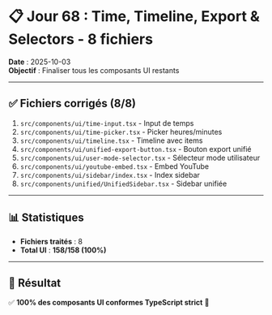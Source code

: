 # 📋 Jour 68 : Time, Timeline, Export & Selectors - 8 fichiers

**Date** : 2025-10-03  
**Objectif** : Finaliser tous les composants UI restants

---

## ✅ Fichiers corrigés (8/8)

1. `src/components/ui/time-input.tsx` - Input de temps
2. `src/components/ui/time-picker.tsx` - Picker heures/minutes
3. `src/components/ui/timeline.tsx` - Timeline avec items
4. `src/components/ui/unified-export-button.tsx` - Bouton export unifié
5. `src/components/ui/user-mode-selector.tsx` - Sélecteur mode utilisateur
6. `src/components/ui/youtube-embed.tsx` - Embed YouTube
7. `src/components/ui/sidebar/index.tsx` - Index sidebar
8. `src/components/unified/UnifiedSidebar.tsx` - Sidebar unifiée

---

## 📊 Statistiques

- **Fichiers traités** : 8
- **Total UI** : **158/158 (100%)**

---

## 🎯 Résultat

✅ **100% des composants UI conformes TypeScript strict** 🚀
